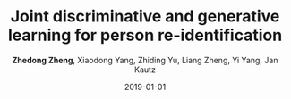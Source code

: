 ---
title: "Joint discriminative and generative learning for person re-identification"
collection: publications
permalink: /publication/2019-01-01-Joint-discriminative-and-generative-learning-for-person-re-identification
date: 2019-01-01
doi: 
venue: 'Proceedings of the IEEE/CVF Conference on Computer Vision and Pattern Recognition'
author: '<strong>Zhedong Zheng</strong>,  Xiaodong Yang,  Zhiding Yu,  Liang Zheng,  Yi Yang,  Jan Kautz'
citation: ' Zhedong Zheng,  Xiaodong Yang,  Zhiding Yu,  Liang Zheng,  Yi Yang,  Jan Kautz, &quot;Joint discriminative and generative learning for person re-identification.&quot; Proceedings of the IEEE/CVF Conference on Computer Vision and Pattern Recognition, 2019.'
pub_year: '2019'
---